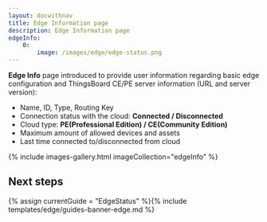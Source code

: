 ```yaml
---
layout: docwithnav
title: Edge Information page
description: Edge Information page
edgeInfo:
    0:
        image: /images/edge/edge-status.png
---
```


**Edge Info** page introduced to provide user information regarding basic edge configuration and ThingsBoard CE/PE server information (URL and server version): 
* Name, ID, Type, Routing Key
* Connection status with the cloud: **Connected / Disconnected**
* Cloud type: **PE(Professional Edition) / CE(Community Edition)**
* Maximum amount of allowed devices and assets
* Last time connected to/disconnected from cloud

{% include images-gallery.html imageCollection="edgeInfo" %}

## Next steps

{% assign currentGuide = "EdgeStatus" %}{% include templates/edge/guides-banner-edge.md %}
